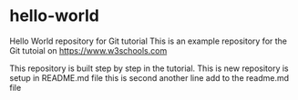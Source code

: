 # hello-world
Hello World repository for Git tutorial
This is an example repository for the Git tutoial on https://www.w3schools.com

This repository is built step by step in the tutorial.
This is new repository is setup in README.md file
this is second another line add to the readme.md file
